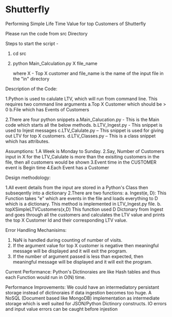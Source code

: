 # Shutterfly

Performing Simple Life Time Value for top Customers of Shutterfly

Please run the code from src Directory 

Steps to start the script -
1. cd src
2. python Main_Calculation.py X file_name 
   
   where X - Top X customer and file_name is the name of the input file in the "in" directory


Description of the Code:

1.Python is used to calulate LTV, which will run from command line. This requires two command line arguments 
a.Top X Customer which should be > 0 
b.File which has Events of Customers

2.There are four python snippets
a.Main_Calucation.py - This is the Main code which starts all the below methods.
b.LTV_Ingest.py - This snippet is used to Injest messages
c.LTV_Calulate.py – This snippet is used for giving out LTV for top X customers.
d.LTV_Classes.py – This is a class snippet which has attributes.


Assumptions: 
1.A Week is Monday to Sunday.
2.Say, Number of Customers input in X for the LTV_Calulate is more than the exisiting customers in the file, then all customers would be shown 
3.Event time in the CUSTOMER event is Begin time
4.Each Event has a Customer


Design methodology:


1.All event details from the input are stored in a Python's Class then subseqently into a dictionary
2.There are two functions:
a.	Ingest(e, D):
This Function takes "e" which are events in the file and loads everything to D which is a dictionary. This method is implemented in LTV_Ingest.py file.
b.	topXSimpleLTVCustomers(x,D)
This function used D Dictonary from Ingest and goes through all the customers and calculates the LTV value and prints the top X Customer Id and their corresponding LTV value.
 
Error Handling Mechanisims:
1.   NaN is handled during counting of number of visits.
2.   If the argument value for top X customer is negative then meaningful message will be displayed and it will exit the program.
3.   If the number of argument passed is less than expected, then meaningful message will be displayed and it will exit the program.

Current Performance:
Python's Dictinoraies are like Hash tables and thus each Function  would run in O(N) time.


Performance Improvements:
We could have an intermediatory persistant storage instead of dictinoraies if data ingestion becomes too huge. A NoSQL (Document based like MongoDB) implementation as intermediate storage which is well suited for JSON/Python Dictinory constructs.
IO errors and input value errors can be caught before injestion	

